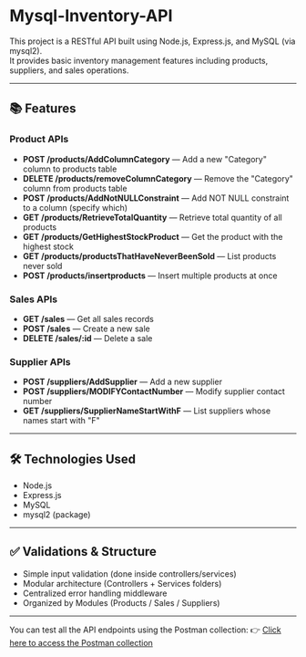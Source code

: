 # Mysql-Inventory-API

This project is a RESTful API built using Node.js, Express.js, and MySQL (via mysql2).  
It provides basic inventory management features including products, suppliers, and sales operations.

---

## 📚 Features

### Product APIs
- **POST /products/AddColumnCategory** — Add a new "Category" column to products table
- **DELETE /products/removeColumnCategory** — Remove the "Category" column from products table
- **POST /products/AddNotNULLConstraint** — Add NOT NULL constraint to a column (specify which)
- **GET /products/RetrieveTotalQuantity** — Retrieve total quantity of all products
- **GET /products/GetHighestStockProduct** — Get the product with the highest stock
- **GET /products/productsThatHaveNeverBeenSold** — List products never sold
- **POST /products/insertproducts** — Insert multiple products at once

### Sales APIs
- **GET /sales** — Get all sales records
- **POST /sales** — Create a new sale
- **DELETE /sales/:id** — Delete a sale

### Supplier APIs

- **POST /suppliers/AddSupplier** — Add a new supplier
- **POST /suppliers/MODIFYContactNumber** — Modify supplier contact number
- **GET /suppliers/SupplierNameStartWithF** — List suppliers whose names start with "F"

---

## 🛠️ Technologies Used
- Node.js
- Express.js
- MySQL
- mysql2 (package)


---

## ✅ Validations & Structure
- Simple input validation (done inside controllers/services)
- Modular architecture (Controllers + Services folders)
- Centralized error handling middleware
- Organized by Modules (Products / Sales / Suppliers)

---
You can test all the API endpoints using the Postman collection:
👉 [Click here to access the Postman collection](https://documenter.getpostman.com/view/45585304/2sB34ZrPmS)
